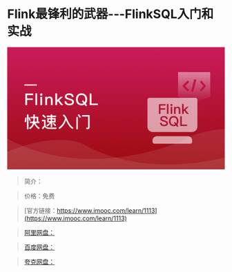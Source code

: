 # Flink最锋利的武器---FlinkSQL入门和实战

![img](../../assets/5fe443090001a6ea05400304.jpg)

> 简介：

> 价格：免费

> [官方链接：https://www.imooc.com/learn/1113](https://www.imooc.com/learn/1113)

> [阿里网盘：]()

> [百度网盘：]()

> [夸克网盘：]()
